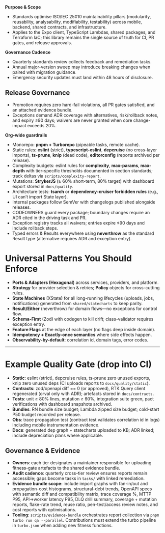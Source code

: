 
**Purpose & Scope**

* Standards optimise ISO/IEC 25010 maintainability pillars (modularity, reusability, analysability, modifiability, testability) across mobile, backend, shared contracts, and infrastructure.
* Applies to the Expo client, TypeScript Lambdas, shared packages, and Terraform IaC; this library remains the single source of truth for CI, PR gates, and release approvals.

**Governance Cadence**

* Quarterly standards review collects feedback and remediation tasks.
* Annual major-version sweep may introduce breaking changes when paired with migration guidance.
* Emergency security updates must land within 48 hours of disclosure.

## Release Governance

* Promotion requires zero hard-fail violations, all PR gates satisfied, and an attached evidence bundle.
* Exceptions demand ADR coverage with alternatives, risk/rollback notes, and expiry ≤90 days; waivers are never granted when core change-impact exceeds 20%.

**Org-wide guardrails**

* Monorepo: **pnpm + Turborepo** (pipeable tasks, remote cache).
* Static rules: **eslint** (strict), **typescript-eslint**, **depcruise** (no cross-layer imports), **ts-prune**, **knip** (dead code), **editorconfig** (reports archived per release).
* Complexity budgets: eslint rules for **complexity**, **max-params**, **max-depth** with tier-specific thresholds documented in section standards; track deltas via `scripts/complexity-report`.
* Mutations: **StrykerJS** (≥ 60% short-term, 80% target) with dashboard export stored in `docs/quality`.
* Architecture tests: **tsarch** or **dependency-cruiser forbidden rules** (e.g., UI can’t import State layer).
* Internal packages follow SemVer with changelogs published alongside releases.
* CODEOWNERS guard every package; boundary changes require an ADR cited in the driving task and PR.
* Exception registry tracks all waivers; entries expire ≤90 days and include rollback steps.
* Typed errors & Results everywhere using **neverthrow** as the standard Result type (alternative requires ADR and exception entry).

# Universal Patterns You Should Enforce

* **Ports & Adapters (Hexagonal)** across services, providers, and platform.
* **Strategy** for provider selection & retries; **Policy** objects for cross-cutting rules.
* **State Machines** (XState) for all long-running lifecycles (uploads, jobs, notifications) generated from `shared/statecharts` to keep parity.
* **Result/Either** (neverthrow) for domain flows—no exceptions for control flow.
* **Schema-First** (Zod) with codegen to kill drift; class-validator requires exception entry.
* **Feature Flags** at the edge of each layer (no flags deep inside domain).
* **Idempotency + Exactly-once semantics** where side effects happen.
* **Observability-by-default**: correlation id, domain tags, error codes.

---

# Example Quality Gate (drop into CI)

* **Static**: eslint (strict), depcruise rules, ts-prune zero unused exports, knip zero unused deps (CI uploads reports to `docs/quality/static`).
* **Contracts**: zod/openapi diff == 0 (or approved), RTK Query client regenerated (orval only with ADR); artefacts stored in `docs/contracts`.
* **Tests**: unit ≥ 80% lines, mutation ≥ 60%, integration suite green, pact verifications with dashboard snapshots archived.
* **Bundles**: RN bundle size budget; Lambda zipped size budget; cold-start P50 budget recorded per release.
* **Obs**: trace propagation test (contract test validates correlation id in logs) including mobile instrumentation evidence.
* **Docs**: generated dep graph + statecharts uploaded to KB; ADR linked; include depreciation plans where applicable.

## Governance & Evidence

* **Owners**: each tier designates a maintainer responsible for uploading fitness-gate artefacts to the shared evidence bundle.
* **Audit cadence**: quarterly cross-tier review ensures reports remain accessible; gaps become tasks in `tasks/` with linked remediation.
* **Evidence bundle scope**: include import graphs with fan-in/out and propagation-cost histograms, structural-debt trends, OpenAPI specs with semantic diff and compatibility matrix, trace coverage %, MTTP P95, API→worker latency P95, DLQ drill summary, coverage + mutation reports, flake-rate trend, reuse ratio, pen-test/access review notes, and cost reports with optimisations.
* **Tooling**: `scripts/evidence-bundle` orchestrates report collection via `pnpm turbo run qa --parallel`. Contributions must extend the turbo pipeline in `turbo.json` when adding new fitness functions.
